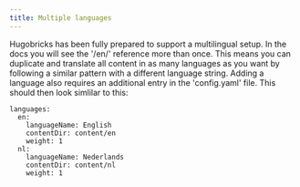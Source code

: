 ```yaml
---
title: Multiple languages
---
```


Hugobricks has been fully prepared to support a multilingual setup. In the docs you will see the '/en/' reference more than once. This means you can duplicate and translate all content in as many languages as you want by following a similar pattern with a different language string. Adding a language also requires an additional entry in the 'config.yaml' file. This should then look simlilar to this:

```
languages:
  en:
    languageName: English
    contentDir: content/en
    weight: 1
  nl:
    languageName: Nederlands
    contentDir: content/nl
    weight: 1
```
